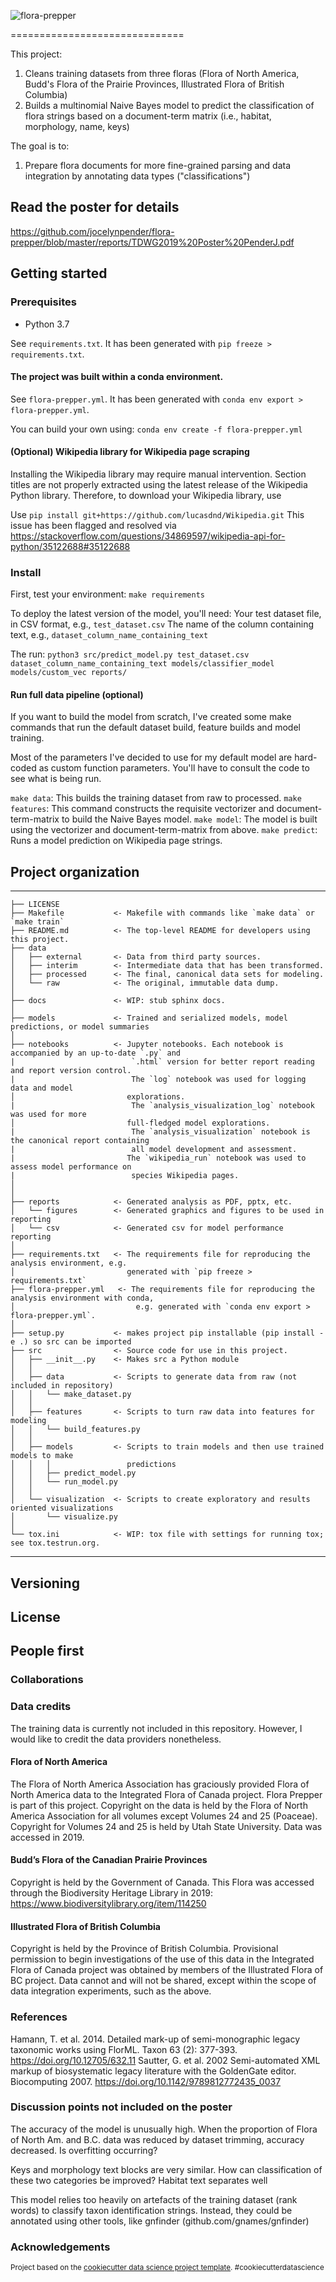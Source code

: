 ![flora-prepper](reports/figures/poster_title.png)

==============================

This project:
1. Cleans training datasets from three floras (Flora of North America, Budd's Flora of the Prairie Provinces, Illustrated Flora of British Columbia)
2. Builds a multinomial Naive Bayes model to predict the classification of flora strings based on a document-term matrix (i.e., habitat, morphology, name, keys)

The goal is to:
1. Prepare flora documents for more fine-grained parsing and data integration by annotating data types ("classifications")

## Read the poster for details
https://github.com/jocelynpender/flora-prepper/blob/master/reports/TDWG2019%20Poster%20PenderJ.pdf

## Getting started

### Prerequisites

* Python 3.7

See `requirements.txt`. It has been generated with `pip freeze > requirements.txt`.

#### The project was built within a conda environment.
See `flora-prepper.yml`. It has been generated with `conda env export > flora-prepper.yml`.

You can build your own using:
`conda env create -f flora-prepper.yml`

#### (Optional) Wikipedia library for Wikipedia page scraping

Installing the Wikipedia library may require manual intervention. Section titles are not properly extracted using the latest release of the Wikipedia Python library. Therefore, to download your Wikipedia library, use

Use `pip install git+https://github.com/lucasdnd/Wikipedia.git`
This issue has been flagged and resolved via https://stackoverflow.com/questions/34869597/wikipedia-api-for-python/35122688#35122688

### Install

First, test your environment:
`make requirements`

To deploy the latest version of the model, you'll need:
Your test dataset file, in CSV format, e.g., `test_dataset.csv`
The name of the column containing text, e.g., `dataset_column_name_containing_text`

The run:
`python3 src/predict_model.py test_dataset.csv dataset_column_name_containing_text models/classifier_model models/custom_vec reports/`

#### Run full data pipeline (optional)

If you want to build the model from scratch, I've created some make commands that run the default dataset build, feature builds and model training. 

Most of the parameters I've decided to use for my default model are hard-coded as custom function parameters. You'll have to consult the code to see what is being run.

`make data`: This builds the training dataset from raw to processed. 
`make features`: This command constructs the requisite vectorizer and document-term-matrix to build the Naive Bayes model.
`make model`: The model is built using the vectorizer and document-term-matrix from above.
`make predict`: Runs a model prediction on Wikipedia page strings.

## Project organization

------------

    ├── LICENSE
    ├── Makefile           <- Makefile with commands like `make data` or `make train`
    ├── README.md          <- The top-level README for developers using this project.
    ├── data
    │   ├── external       <- Data from third party sources.
    │   ├── interim        <- Intermediate data that has been transformed.
    │   ├── processed      <- The final, canonical data sets for modeling.
    │   └── raw            <- The original, immutable data dump.
    │
    ├── docs               <- WIP: stub sphinx docs.
    │
    ├── models             <- Trained and serialized models, model predictions, or model summaries
    │
    ├── notebooks          <- Jupyter notebooks. Each notebook is accompanied by an up-to-date `.py` and 
    |                          `.html` version for better report reading and report version control.
    |                          The `log` notebook was used for logging data and model
    │                         explorations. 
    |                          The `analysis_visualization_log` notebook was used for more
    │                         full-fledged model explorations.
    |                          The `analysis_visualization` notebook is the canonical report containing
    |                          all model development and assessment. 
    |                         The `wikipedia_run` notebook was used to assess model performance on 
    |                          species Wikipedia pages.
    │                           
    │
    ├── reports            <- Generated analysis as PDF, pptx, etc.
    │   └── figures        <- Generated graphics and figures to be used in reporting
    │   └── csv            <- Generated csv for model performance reporting
    │
    ├── requirements.txt   <- The requirements file for reproducing the analysis environment, e.g.
    │                         generated with `pip freeze > requirements.txt`
    ├── flora-prepper.yml   <- The requirements file for reproducing the analysis environment with conda,
    │                           e.g. generated with `conda env export > flora-prepper.yml`.
    │
    ├── setup.py           <- makes project pip installable (pip install -e .) so src can be imported
    ├── src                <- Source code for use in this project.
    │   ├── __init__.py    <- Makes src a Python module
    │   │
    │   ├── data           <- Scripts to generate data from raw (not included in repository)
    │   │   └── make_dataset.py
    │   │
    │   ├── features       <- Scripts to turn raw data into features for modeling
    │   │   └── build_features.py
    │   │
    │   ├── models         <- Scripts to train models and then use trained models to make
    │   │   │                 predictions
    │   │   ├── predict_model.py
    │   │   └── run_model.py
    │   │
    │   └── visualization  <- Scripts to create exploratory and results oriented visualizations
    │       └── visualize.py
    │
    └── tox.ini            <- WIP: tox file with settings for running tox; see tox.testrun.org.


--------


## Versioning

## License

## People first

### Collaborations

### Data credits
The training data is currently not included in this repository. However, I would like to credit the data providers nonetheless.
#### Flora of North America
The Flora of North America Association has graciously provided Flora of North America data to the Integrated Flora of Canada project. Flora Prepper is part of this project. Copyright on the data is held by the Flora of North America Association for all volumes except Volumes 24 and 25 (Poaceae). Copyright for Volumes 24 and 25 is held by Utah State University. Data was accessed in 2019.
#### Budd’s Flora of the Canadian Prairie Provinces
Copyright is held by the Government of Canada. This Flora was accessed through the Biodiversity Heritage Library in 2019: https://www.biodiversitylibrary.org/item/114250
#### Illustrated Flora of British Columbia
Copyright is held by the Province of British Columbia. Provisional permission to begin investigations of the use of this data in the Integrated Flora of Canada project was obtained by members of the Illustrated Flora of BC project. Data cannot and will not be shared, except within the scope of data integration experiments, such as the above.

### References
Hamann, T. et al. 2014. Detailed mark-up of semi-monographic legacy taxonomic works using FlorML. Taxon 63 (2): 377-393. https://doi.org/10.12705/632.11
Sautter, G. et al. 2002 Semi-automated XML markup of biosystematic legacy literature with the GoldenGate editor. Biocomputing 2007. https://doi.org/10.1142/9789812772435_0037

### Discussion points not included on the poster
The accuracy of the model is unusually high. When the proportion of Flora of North Am. and B.C. data was reduced by dataset trimming, accuracy decreased. Is overfitting occurring?

Keys and morphology text blocks are very similar. How can classification of these two categories be improved?
Habitat text separates well

This model relies too heavily on artefacts of the training dataset (rank words) to classify taxon identification strings. Instead, they could be annotated using other tools, like gnfinder (github.com/gnames/gnfinder)

### Acknowledgements

<p><small>Project based on the <a target="_blank" href="https://drivendata.github.io/cookiecutter-data-science/">cookiecutter data science project template</a>. #cookiecutterdatascience</small></p>
